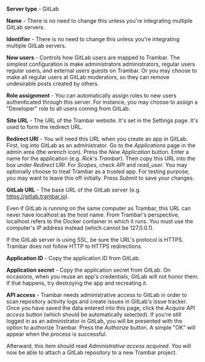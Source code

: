 **Server type** - GitLab

**Name** - There is no need to change this unless you're integrating multiple
GitLab servers.

**Identifier** - There is no need to change this unless you're integrating multiple
GitLab servers.

**New users** - Controls how GitLab users are mapped to Trambar. The simplest
configuration is make administrators administrators, regular users regular
users, and external users guests on Trambar. Or you may choose to make all
regular users at GitLab moderators, so they can remove undesirable posts
created by others.

**Role assignment** - You can automatically assign roles to new users
authenticated through this server. For instance, you may choose to assign a
"Developer" role to all users coming from GitLab.

**Site URL** - The URL of the Trambar website. It's set in the Settings page.
It's used to form the redirect URL.

**Redirect URI** - You will need this URL when you create an app in GitLab.
First, log into GitLab as an administrator. Go to the *Applications* page in
the admin area (the wrench icon). Press the *New Application* button. Enter
a name for the application (e.g. _Rick's Trambar_). Then copy this URL into
the box under *Redirect URI*. For *Scopes*, check *API* and *read_user*. You
may optionally choose to treat Trambar as a trusted app. For testing purpose,
you may want to leave this off initially. Press *Submit* to save your changes.

**GitLab URL** - The base URL of the GitLab server (e.g. https://gitlab.trambar.io).

Even if GitLab is running on the same computer as Trambar, this URL can never
have localhost as the host name. From Trambar's perspective, localhost refers to
the Docker container in which it runs. You must use the computer's IP address
instead (which cannot be 127.0.0.1).

If the GitLab server is using SSL, be sure the URL's protocol is HTTPS. Trambar
does not follow HTTP to HTTPS redirections.

**Application ID** - Copy the application ID from GitLab.

**Application secret** - Copy the application secret from GitLab. On occasions,
when you reuse an app's credentials, GitLab will not honor them. If that
happens, try destroying the app and recreating it.

**API access** - Trambar needs administrative access to GitLab in order to
scan repository activity logs and create issues in GitLab's issue tracker. Once
you have saved the data entered into this page, click the *Acquire API access*
button (which should be automatically selected). If you're still logged in as
an administrator in GitLab, you will be presented with the option to authorize
Trambar. Press the *Authorize* button. A simple "OK" will appear when the
process is successful.

Afterward, this item should read *Administrative access acquired*. You will now
be able to attach a GitLab repository to a new Trambar project.
